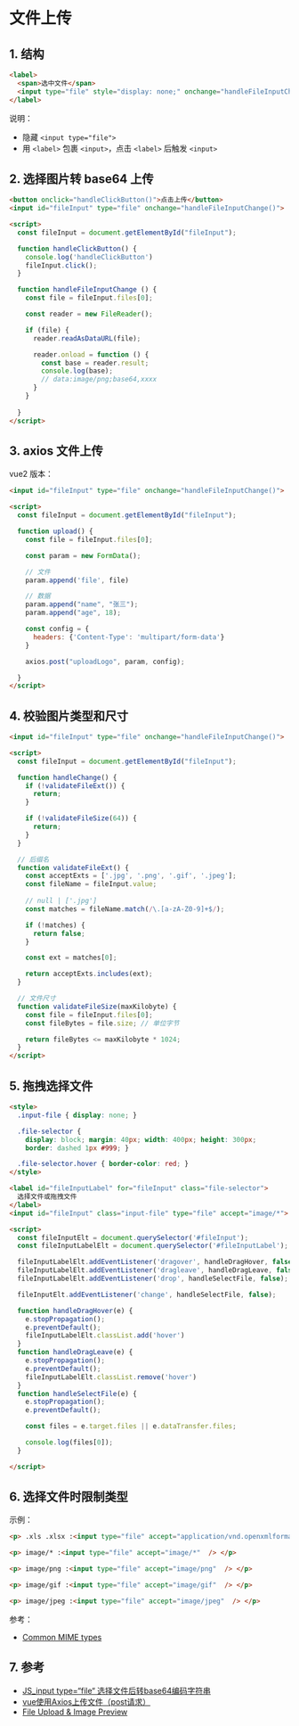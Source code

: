 <!--#region
@author 吴钦飞
@email wuqinfei@qq.com
@create date 2023-12-11 09:39:08
@modify date 2023-12-11 09:41:23
@desc [description]
#endregion-->


# 文件上传

## 1. 结构

```html
<label>
  <span>选中文件</span>
  <input type="file" style="display: none;" onchange="handleFileInputChange()" />
</label>
```

说明：

* 隐藏 `<input type="file">`
* 用 `<label>` 包裹 `<input>`，点击 `<label>` 后触发 `<input>`

## 2. 选择图片转 base64 上传

```html
<button onclick="handleClickButton()">点击上传</button>
<input id="fileInput" type="file" onchange="handleFileInputChange()">

<script>
  const fileInput = document.getElementById("fileInput");

  function handleClickButton() {
    console.log('handleClickButton')
    fileInput.click();
  }

  function handleFileInputChange () {
    const file = fileInput.files[0];

    const reader = new FileReader();

    if (file) {
      reader.readAsDataURL(file);

      reader.onload = function () {
        const base = reader.result;
        console.log(base);
        // data:image/png;base64,xxxx
      }
    }
      
  }
</script>
```

## 3. axios 文件上传

vue2 版本：

```html
<input id="fileInput" type="file" onchange="handleFileInputChange()">

<script>
  const fileInput = document.getElementById("fileInput");

  function upload() {
    const file = fileInput.files[0];    

    const param = new FormData();       

    // 文件
    param.append('file', file)   

    // 数据
    param.append("name", "张三");
    param.append("age", 18);

    const config = {
      headers: {'Content-Type': 'multipart/form-data'}
    }

    axios.post("uploadLogo", param, config);

  }
</script>
```

## 4. 校验图片类型和尺寸

```html
<input id="fileInput" type="file" onchange="handleFileInputChange()">

<script>
  const fileInput = document.getElementById("fileInput");

  function handleChange() {
    if (!validateFileExt()) {
      return;
    }

    if (!validateFileSize(64)) {
      return;
    }
  }

  // 后缀名
  function validateFileExt() {
    const acceptExts = ['.jpg', '.png', '.gif', '.jpeg'];
    const fileName = fileInput.value;
    
    // null | ['.jpg']
    const matches = fileName.match(/\.[a-zA-Z0-9]+$/);

    if (!matches) {
      return false;
    }

    const ext = matches[0];

    return acceptExts.includes(ext);
  }

  // 文件尺寸
  function validateFileSize(maxKilobyte) {
    const file = fileInput.files[0];    
    const fileBytes = file.size; // 单位字节

    return fileBytes <= maxKilobyte * 1024;
  }
</script>
```

## 5. 拖拽选择文件

```html
<style>
  .input-file { display: none; }

  .file-selector { 
    display: block; margin: 40px; width: 400px; height: 300px; 
    border: dashed 1px #999; }

  .file-selector.hover { border-color: red; }
</style>

<label id="fileInputLabel" for="fileInput" class="file-selector">
  选择文件或拖拽文件
</label>
<input id="fileInput" class="input-file" type="file" accept="image/*">

<script>
  const fileInputElt = document.querySelector('#fileInput');
  const fileInputLabelElt = document.querySelector('#fileInputLabel');

  fileInputLabelElt.addEventListener('dragover', handleDragHover, false);
  fileInputLabelElt.addEventListener('dragleave', handleDragLeave, false);
  fileInputLabelElt.addEventListener('drop', handleSelectFile, false);

  fileInputElt.addEventListener('change', handleSelectFile, false);

  function handleDragHover(e) {
    e.stopPropagation();
    e.preventDefault();
    fileInputLabelElt.classList.add('hover')
  }
  function handleDragLeave(e) {
    e.stopPropagation();
    e.preventDefault();
    fileInputLabelElt.classList.remove('hover')
  }
  function handleSelectFile(e) {
    e.stopPropagation();
    e.preventDefault();

    const files = e.target.files || e.dataTransfer.files;

    console.log(files[0]);
  }

</script>
```

## 6. 选择文件时限制类型

示例：

```html
<p> .xls .xlsx :<input type="file" accept="application/vnd.openxmlformats-officedocument.spreadsheetml.sheet, application/vnd.ms-excel"  /> </p>

<p> image/* :<input type="file" accept="image/*"  /> </p>

<p> image/png :<input type="file" accept="image/png"  /> </p>

<p> image/gif :<input type="file" accept="image/gif"  /> </p>

<p> image/jpeg :<input type="file" accept="image/jpeg"  /> </p>
```

参考：

* [Common MIME types](https://developer.mozilla.org/en-US/docs/Web/HTTP/Basics_of_HTTP/MIME_types/Common_types)

## 7. 参考

* [JS_input type=“file“ 选择文件后转base64编码字符串](https://blog.csdn.net/weixin_44599931/article/details/108474028)
* [vue使用Axios上传文件（post请求）](https://zhuanlan.zhihu.com/p/401927014)
* [File Upload & Image Preview](https://codepen.io/gaitho/pen/mjBBLP)